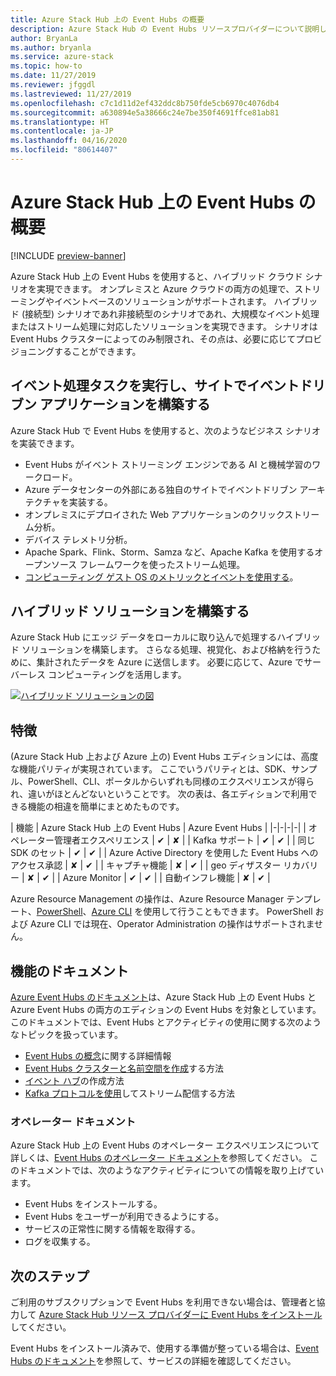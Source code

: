 ```yaml
---
title: Azure Stack Hub 上の Event Hubs の概要
description: Azure Stack Hub の Event Hubs リソースプロバイダーについて説明します。
author: BryanLa
ms.author: bryanla
ms.service: azure-stack
ms.topic: how-to
ms.date: 11/27/2019
ms.reviewer: jfggdl
ms.lastreviewed: 11/27/2019
ms.openlocfilehash: c7c1d11d2ef432ddc8b750fde5cb6970c4076db4
ms.sourcegitcommit: a630894e5a38666c24e7be350f4691ffce81ab81
ms.translationtype: HT
ms.contentlocale: ja-JP
ms.lasthandoff: 04/16/2020
ms.locfileid: "80614407"
---
```

# <a name="event-hubs-on-azure-stack-hub-overview"></a>Azure Stack Hub 上の Event Hubs の概要

[!INCLUDE [preview-banner](../includes/event-hubs-preview.md)]

Azure Stack Hub 上の Event Hubs を使用すると、ハイブリッド クラウド シナリオを実現できます。 オンプレミスと Azure クラウドの両方の処理で、ストリーミングやイベントベースのソリューションがサポートされます。 ハイブリッド (接続型) シナリオであれ非接続型のシナリオであれ、大規模なイベント処理またはストリーム処理に対応したソリューションを実現できます。 シナリオは Event Hubs クラスターによってのみ制限され、その点は、必要に応じてプロビジョニングすることができます。 

## <a name="run-event-processing-tasks-and-build-event-driven-applications-on-site"></a>イベント処理タスクを実行し、サイトでイベントドリブン アプリケーションを構築する

Azure Stack Hub で Event Hubs を使用すると、次のようなビジネス シナリオを実装できます。

- Event Hubs がイベント ストリーミング エンジンである AI と機械学習のワークロード。
- Azure データセンターの外部にある独自のサイトでイベントドリブン アーキテクチャを実装する。
- オンプレミスにデプロイされた Web アプリケーションのクリックストリーム分析。
- デバイス テレメトリ分析。
- Apache Spark、Flink、Storm、Samza など、Apache Kafka を使用するオープンソース フレームワークを使ったストリーム処理。
- [コンピューティング ゲスト OS のメトリックとイベントを使用する](azure-stack-metrics-monitor.md)。

## <a name="build-hybrid-solutions"></a>ハイブリッド ソリューションを構築する

Azure Stack Hub にエッジ データをローカルに取り込んで処理するハイブリッド ソリューションを構築します。 さらなる処理、視覚化、および格納を行うために、集計されたデータを Azure に送信します。 必要に応じて、Azure でサーバーレス コンピューティングを活用します。

[![ハイブリッド ソリューションの図](media/event-hubs-overview/hybrid-architecture-ehoash.png)](media/event-hubs-overview/hybrid-architecture-ehoash.png#lightbox)

## <a name="features"></a>特徴 

(Azure Stack Hub 上および Azure 上の) Event Hubs エディションには、高度な機能パリティが実現されています。 ここでいうパリティとは、SDK、サンプル、PowerShell、CLI、ポータルからいずれも同様のエクスペリエンスが得られ、違いがほとんどないということです。 次の表は、各エディションで利用できる機能の相違を簡単にまとめたものです。  

| 機能 | Azure Stack Hub 上の Event Hubs | Azure Event Hubs |
|-|-|-|-|
| オペレーター管理者エクスペリエンス | ✔ | ✘ |
| Kafka サポート | ✔ | ✔ |
| 同じ SDK のセット | ✔ | ✔ |
| Azure Active Directory を使用した Event Hubs へのアクセス承認 | ✘ | ✔ |
| キャプチャ機能 | ✘ | ✔ |
| geo ディザスター リカバリー | ✘ | ✔ |
| Azure Monitor | ✔ | ✔ |
| 自動インフレ機能 | ✘ | ✔ |

Azure Resource Management の操作は、Azure Resource Manager テンプレート、[PowerShell](/powershell/module/azurerm.eventhub/)、[Azure CLI](/cli/azure/eventhubs/eventhub/) を使用して行うこともできます。 PowerShell および Azure CLI では現在、Operator Administration の操作はサポートされません。

## <a name="feature-documentation"></a>機能のドキュメント

[Azure Event Hubs のドキュメント](/azure/event-hubs/)は、Azure Stack Hub 上の Event Hubs と Azure Event Hubs の両方のエディションの Event Hubs を対象としています。 このドキュメントでは、Event Hubs とアクティビティの使用に関する次のようなトピックを扱っています。

- [Event Hubs の概念](/azure/event-hubs/event-hubs-features)に関する詳細情報
- [Event Hubs クラスターと名前空間を作成](event-hubs-quickstart-cluster-portal.md)する方法
- [イベント ハブ](/azure/event-hubs/event-hubs-create#create-an-event-hub)の作成方法
- [Kafka プロトコルを使用](/azure/event-hubs/event-hubs-quickstart-kafka-enabled-event-hubs)してストリーム配信する方法

### <a name="operator-documentation"></a>オペレーター ドキュメント 
 
Azure Stack Hub 上の Event Hubs のオペレーター エクスペリエンスについて詳しくは、[Event Hubs のオペレーター ドキュメント](/azure-stack/operator/event-hubs-rp-overview)を参照してください。 このドキュメントでは、次のようなアクティビティについての情報を取り上げています。

- Event Hubs をインストールする。
- Event Hubs をユーザーが利用できるようにする。
- サービスの正常性に関する情報を取得する。
- ログを収集する。


## <a name="next-steps"></a>次のステップ

ご利用のサブスクリプションで Event Hubs を利用できない場合は、管理者と協力して [Azure Stack Hub リソース プロバイダーに Event Hubs をインストール](../operator/event-hubs-rp-overview.md)してください。

Event Hubs をインストール済みで、使用する準備が整っている場合は、[Event Hubs のドキュメント](/azure/event-hubs/event-hubs-about)を参照して、サービスの詳細を確認してください。
